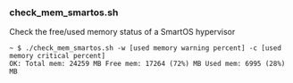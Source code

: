 
### check_mem_smartos.sh

Check the free/used memory status of a SmartOS hypervisor

    ~ $ ./check_mem_smartos.sh -w [used memory warning percent] -c [used memory critical percent]
    OK: Total mem: 24259 MB Free mem: 17264 (72%) MB Used mem: 6995 (28%) MB
    